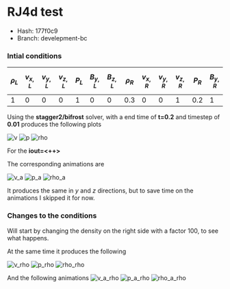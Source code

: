<script
  src="https://cdn.mathjax.org/mathjax/latest/MathJax.js?config=TeX-AMS-MML_HTMLorMML"
  type="text/javascript">
</script>
# RJ4d test

* Hash: 177f0c9
* Branch: develepment-bc

### Intial conditions
|$$\rho_L$$|$$v_{x,L}$$|$$v_{y,L}$$|$$v_{z,L}$$|$$P_L$$|$$B_{y,L}$$|$$B_{z,L}$$|$$\rho_R$$|$$v_{x,R}$$|$$v_{y,R}$$|$$v_{z,R}$$|$$P_R$$|$$B_{y,R}$$|$$B_{z,R}$$|
|---|---|---|---|---|---|---|---|---|---|---|---|---|---|
|1|0|0|0|1|0|0|0.3|0|0|1|0.2|1|0|

Using the **stagger2/bifrost** solver, with a end time of **t=0.2** and timestep of **0.01** produces the following plots

![v](images/rj4d/ic/rj4d_v.png)
![p](images/rj4d/ic/rj4d_p.png)
![rho](images/rj4d/ic/rj4d_rho.png)

For the **iout=<++>**

The corresponding animations are

![v_a](images/rj4d/ic/rj4d_v.gif)
![p_a](images/rj4d/ic/rj4d_p.gif)
![rho_a](images/rj4d/ic/rj4d_rho.gif)

It produces the same in $y$ and $z$ directions, but to save time on the animations I skipped it for now.

### Changes to the conditions

Will start by changing the density on the right side with a factor 100, to see what happens.

At the same time it produces the following

![v_rho](images/rj4d/density_change/rj4d_v.png)
![p_rho](images/rj4d/density_change/rj4d_p.png)
![rho_rho](images/rj4d/density_change/rj4d_rho.png)

And the following animations
![v_a_rho](images/rj4d/density_change/rj4d_v.gif)
![p_a_rho](images/rj4d/density_change/rj4d_p.gif)
![rho_a_rho](images/rj4d/density_change/rj4d_rho.gif)
